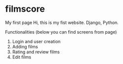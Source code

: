 # filmscore
My first page
Hi, this is my fist website. Django, Python.

Functionalities (below you can find screens from page)

1. Login and user creation
2. Adding films
3. Rating and review films
4. Edit films
